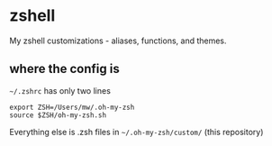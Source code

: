 # zshell
My zshell customizations - aliases, functions, and themes.

## where the config is
`~/.zshrc` has only two lines

    export ZSH=/Users/mw/.oh-my-zsh
    source $ZSH/oh-my-zsh.sh

Everything else is .zsh files in `~/.oh-my-zsh/custom/` (this repository)
